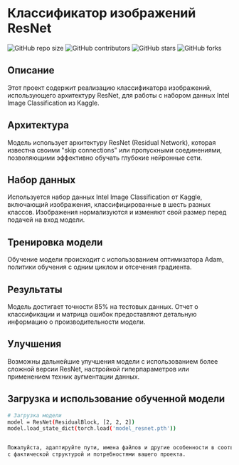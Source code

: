 
# Классификатор изображений ResNet
![GitHub repo size](https://img.shields.io/github/repo-size/Odilbek99/intel-image-classification-resnet)
![GitHub contributors](https://img.shields.io/github/contributors/Odilbek99/intel-image-classification-resnet)
![GitHub stars](https://img.shields.io/github/stars/Odilbek99/intel-image-classification-resnet)
![GitHub forks](https://img.shields.io/github/forks/Odilbek99/intel-image-classification-resnet)

## Описание
Этот проект содержит реализацию классификатора изображений, использующего архитектуру ResNet, для работы с набором данных Intel Image Classification из Kaggle.

## Архитектура
Модель использует архитектуру ResNet (Residual Network), которая известна своими "skip connections" или пропускными соединениями, позволяющими эффективно обучать глубокие нейронные сети.

## Набор данных
Используется набор данных Intel Image Classification от Kaggle, включающий изображения, классифицированные в шесть разных классов. Изображения нормализуются и изменяют свой размер перед подачей на вход модели.

## Тренировка модели
Обучение модели происходит с использованием оптимизатора Adam, политики обучения с одним циклом и отсечения градиента.

## Результаты
Модель достигает точности 85% на тестовых данных. Отчет о классификации и матрица ошибок предоставляют детальную информацию о производительности модели.

## Улучшения
Возможны дальнейшие улучшения модели с использованием более сложной версии ResNet, настройкой гиперпараметров или применением техник аугментации данных.


## Загрузка и использование обученной модели
```bash
# Загрузка модели
model = ResNet(ResidualBlock, [2, 2, 2])
model.load_state_dict(torch.load('model_resnet.pth'))


Пожалуйста, адаптируйте пути, имена файлов и другие особенности в соответствии 
с фактической структурой и потребностями вашего проекта.


